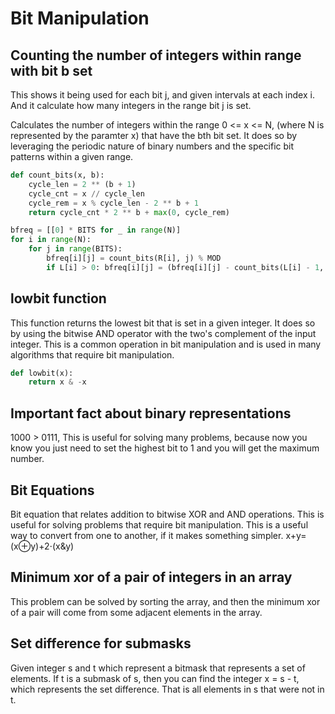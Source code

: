 # Bit Manipulation


## Counting the number of integers within range with bit b set

This shows it being used for each bit j, and given intervals at each index i.  And it calculate how many integers in the range bit j is set. 

Calculates the number of integers within the range 0 <= x <= N, (where N is represented by the paramter x) that have the bth bit set.  It does so by leveraging the periodic nature of binary numbers and the specific bit patterns within a given range. 


```py
def count_bits(x, b):
    cycle_len = 2 ** (b + 1)
    cycle_cnt = x // cycle_len
    cycle_rem = x % cycle_len - 2 ** b + 1
    return cycle_cnt * 2 ** b + max(0, cycle_rem)

bfreq = [[0] * BITS for _ in range(N)]
for i in range(N):
    for j in range(BITS):
        bfreq[i][j] = count_bits(R[i], j) % MOD
        if L[i] > 0: bfreq[i][j] = (bfreq[i][j] - count_bits(L[i] - 1, j)) % MOD
```

## lowbit function

This function returns the lowest bit that is set in a given integer.  It does so by using the bitwise AND operator with the two's complement of the input integer.  This is a common operation in bit manipulation and is used in many algorithms that require bit manipulation.

```py
def lowbit(x):
    return x & -x
```


## Important fact about binary representations

1000 > 0111, This is useful for solving many problems, because now you know you just need to set the highest bit to 1 and you will get the maximum number.

## Bit Equations

Bit equation that relates addition to bitwise XOR and AND operations.  This is useful for solving problems that require bit manipulation.  This is a useful way to convert from one to another, if it makes something simpler.
x+y=(x⊕y)+2⋅(x&y)

## Minimum xor of a pair of integers in an array

This problem can be solved by sorting the array, and then the minimum xor of a pair will come from some adjacent elements in the array.

## Set difference for submasks

Given integer s and t which represent a bitmask that represents a set of elements.  If t is a submask of s, then you can find the integer x = s - t, which represents the set difference.  That is all elements in s that were not in t. 